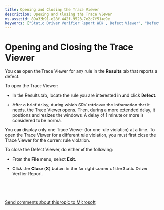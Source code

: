 ```yaml
---
title: Opening and Closing the Trace Viewer
description: Opening and Closing the Trace Viewer
ms.assetid: 89a32b91-e28f-442f-9523-7e2c7f51ae9e
keywords: ["Static Driver Verifier Report WDK , Defect Viewer", "Defect Viewer WDK Static Driver Verifier"]
---
```


# Opening and Closing the Trace Viewer


You can open the Trace Viewer for any rule in the **Results** tab that reports a defect.

To open the Trace Viewer:

-   In the Results tab, locate the rule you are interested in and click **Defect**.

-   After a brief delay, during which SDV retrieves the information that it needs, the Trace Viewer opens. Then, during a more extended delay, it positions and resizes the windows. A delay of 1 minute or more is considered to be normal.

You can display only one Trace Viewer (for one rule violation) at a time. To open the Trace Viewer for a different rule violation, you must first close the Trace Viewer for the current rule violation.

To close the Defect Viewer, do either of the following:

-   From the **File** menu, select **Exit**.

-   Click the **Close** (**X**) button in the far right corner of the Static Driver Verifier Report.

 

 

[Send comments about this topic to Microsoft](mailto:wsddocfb@microsoft.com?subject=Documentation%20feedback%20[devtest\devtest]:%20Opening%20and%20Closing%20the%20Trace%20Viewer%20%20RELEASE:%20%2811/17/2016%29&body=%0A%0APRIVACY%20STATEMENT%0A%0AWe%20use%20your%20feedback%20to%20improve%20the%20documentation.%20We%20don't%20use%20your%20email%20address%20for%20any%20other%20purpose,%20and%20we'll%20remove%20your%20email%20address%20from%20our%20system%20after%20the%20issue%20that%20you're%20reporting%20is%20fixed.%20While%20we're%20working%20to%20fix%20this%20issue,%20we%20might%20send%20you%20an%20email%20message%20to%20ask%20for%20more%20info.%20Later,%20we%20might%20also%20send%20you%20an%20email%20message%20to%20let%20you%20know%20that%20we've%20addressed%20your%20feedback.%0A%0AFor%20more%20info%20about%20Microsoft's%20privacy%20policy,%20see%20http://privacy.microsoft.com/default.aspx. "Send comments about this topic to Microsoft")





